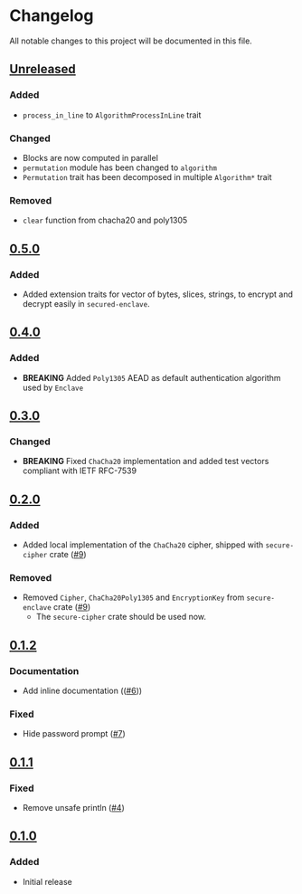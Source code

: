 # Changelog

All notable changes to this project will be documented in this file.

## [Unreleased]

### Added
- `process_in_line` to `AlgorithmProcessInLine` trait

### Changed
- Blocks are now computed in parallel
- `permutation` module has been changed to `algorithm`
- `Permutation` trait has been decomposed in multiple `Algorithm*` trait

### Removed
- `clear` function from chacha20 and poly1305

## [0.5.0]

### Added
- Added extension traits for vector of bytes, slices, strings, to encrypt and decrypt easily in `secured-enclave`.

## [0.4.0]

### Added
- **BREAKING** Added `Poly1305` AEAD as default authentication algorithm used by `Enclave`

## [0.3.0]

### Changed
- **BREAKING** Fixed `ChaCha20` implementation and added test vectors compliant with IETF RFC-7539

## [0.2.0]

### Added

- Added local implementation of the `ChaCha20` cipher, shipped with `secure-cipher` crate ([#9](https://github.com/mikesposito/secured/pull/9))

### Removed

- Removed `Cipher`, `ChaCha20Poly1305` and `EncryptionKey` from `secure-enclave` crate ([#9](https://github.com/mikesposito/secured/pull/9))
  - The `secure-cipher` crate should be used now.

## [0.1.2]

### Documentation

- Add inline documentation (([#6](https://github.com/mikesposito/secured/pull/6)))

### Fixed

- Hide password prompt ([#7](https://github.com/mikesposito/secured/pull/7))

## [0.1.1]

### Fixed

- Remove unsafe println ([#4](https://github.com/mikesposito/secured/pull/4))

## [0.1.0]

### Added

- Initial release

[Unreleased]: https://github.com/mikesposito/secured/compare/secured@0.5.0...HEAD
[0.5.0]: https://github.com/mikesposito/secured/compare/secured@0.4.0...secured@0.5.0
[0.4.0]: https://github.com/mikesposito/secured/compare/secured@0.3.0...secured@0.4.0
[0.3.0]: https://github.com/mikesposito/secured/compare/secured@0.2.0...secured@0.3.0
[0.2.0]: https://github.com/mikesposito/secured/compare/secured@0.1.2...secured@0.2.0
[0.1.2]: https://github.com/mikesposito/secured/compare/secured@0.1.1...secured@0.1.2
[0.1.1]: https://github.com/mikesposito/secured/compare/secured@0.1.0...secured@0.1.1
[0.1.0]: https://github.com/mikesposito/secured/releases/tag/secured@0.1.0
